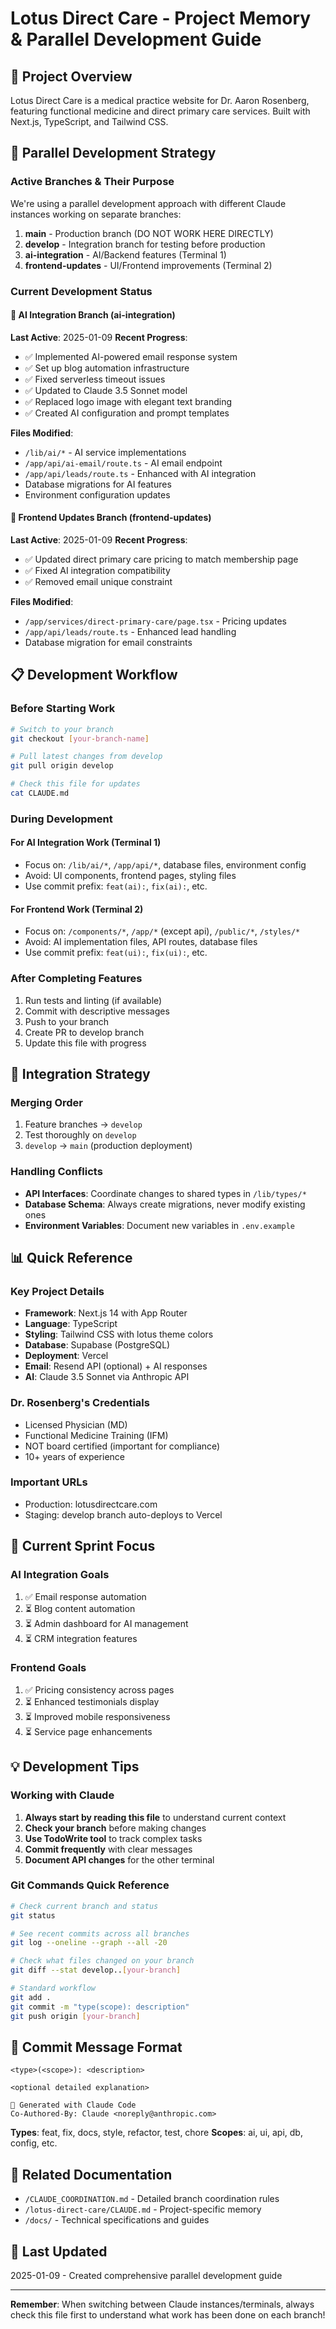 # Lotus Direct Care - Project Memory & Parallel Development Guide

## 🏥 Project Overview
Lotus Direct Care is a medical practice website for Dr. Aaron Rosenberg, featuring functional medicine and direct primary care services. Built with Next.js, TypeScript, and Tailwind CSS.

## 🚀 Parallel Development Strategy

### Active Branches & Their Purpose
We're using a parallel development approach with different Claude instances working on separate branches:

1. **main** - Production branch (DO NOT WORK HERE DIRECTLY)
2. **develop** - Integration branch for testing before production
3. **ai-integration** - AI/Backend features (Terminal 1)
4. **frontend-updates** - UI/Frontend improvements (Terminal 2)

### Current Development Status

#### 🤖 AI Integration Branch (ai-integration)
**Last Active**: 2025-01-09
**Recent Progress**:
- ✅ Implemented AI-powered email response system
- ✅ Set up blog automation infrastructure
- ✅ Fixed serverless timeout issues
- ✅ Updated to Claude 3.5 Sonnet model
- ✅ Replaced logo image with elegant text branding
- ✅ Created AI configuration and prompt templates

**Files Modified**:
- `/lib/ai/*` - AI service implementations
- `/app/api/ai-email/route.ts` - AI email endpoint
- `/app/api/leads/route.ts` - Enhanced with AI integration
- Database migrations for AI features
- Environment configuration updates

#### 🎨 Frontend Updates Branch (frontend-updates)
**Last Active**: 2025-01-09
**Recent Progress**:
- ✅ Updated direct primary care pricing to match membership page
- ✅ Fixed AI integration compatibility
- ✅ Removed email unique constraint

**Files Modified**:
- `/app/services/direct-primary-care/page.tsx` - Pricing updates
- `/app/api/leads/route.ts` - Enhanced lead handling
- Database migration for email constraints

## 📋 Development Workflow

### Before Starting Work
```bash
# Switch to your branch
git checkout [your-branch-name]

# Pull latest changes from develop
git pull origin develop

# Check this file for updates
cat CLAUDE.md
```

### During Development

#### For AI Integration Work (Terminal 1)
- Focus on: `/lib/ai/*`, `/app/api/*`, database files, environment config
- Avoid: UI components, frontend pages, styling files
- Use commit prefix: `feat(ai):`, `fix(ai):`, etc.

#### For Frontend Work (Terminal 2)
- Focus on: `/components/*`, `/app/*` (except api), `/public/*`, `/styles/*`
- Avoid: AI implementation files, API routes, database files
- Use commit prefix: `feat(ui):`, `fix(ui):`, etc.

### After Completing Features
1. Run tests and linting (if available)
2. Commit with descriptive messages
3. Push to your branch
4. Create PR to develop branch
5. Update this file with progress

## 🔄 Integration Strategy

### Merging Order
1. Feature branches → `develop`
2. Test thoroughly on `develop`
3. `develop` → `main` (production deployment)

### Handling Conflicts
- **API Interfaces**: Coordinate changes to shared types in `/lib/types/*`
- **Database Schema**: Always create migrations, never modify existing ones
- **Environment Variables**: Document new variables in `.env.example`

## 📊 Quick Reference

### Key Project Details
- **Framework**: Next.js 14 with App Router
- **Language**: TypeScript
- **Styling**: Tailwind CSS with lotus theme colors
- **Database**: Supabase (PostgreSQL)
- **Deployment**: Vercel
- **Email**: Resend API (optional) + AI responses
- **AI**: Claude 3.5 Sonnet via Anthropic API

### Dr. Rosenberg's Credentials
- Licensed Physician (MD)
- Functional Medicine Training (IFM)
- NOT board certified (important for compliance)
- 10+ years of experience

### Important URLs
- Production: lotusdirectcare.com
- Staging: develop branch auto-deploys to Vercel

## 🚦 Current Sprint Focus

### AI Integration Goals
1. ✅ Email response automation
2. ⏳ Blog content automation
3. ⏳ Admin dashboard for AI management
4. ⏳ CRM integration features

### Frontend Goals
1. ✅ Pricing consistency across pages
2. ⏳ Enhanced testimonials display
3. ⏳ Improved mobile responsiveness
4. ⏳ Service page enhancements

## 💡 Development Tips

### Working with Claude
1. **Always start by reading this file** to understand current context
2. **Check your branch** before making changes
3. **Use TodoWrite tool** to track complex tasks
4. **Commit frequently** with clear messages
5. **Document API changes** for the other terminal

### Git Commands Quick Reference
```bash
# Check current branch and status
git status

# See recent commits across all branches
git log --oneline --graph --all -20

# Check what files changed on your branch
git diff --stat develop..[your-branch]

# Standard workflow
git add .
git commit -m "type(scope): description"
git push origin [your-branch]
```

## 📝 Commit Message Format
```
<type>(<scope>): <description>

<optional detailed explanation>

🤖 Generated with Claude Code
Co-Authored-By: Claude <noreply@anthropic.com>
```

**Types**: feat, fix, docs, style, refactor, test, chore
**Scopes**: ai, ui, api, db, config, etc.

## 🔗 Related Documentation
- `/CLAUDE_COORDINATION.md` - Detailed branch coordination rules
- `/lotus-direct-care/CLAUDE.md` - Project-specific memory
- `/docs/` - Technical specifications and guides

## 📅 Last Updated
2025-01-09 - Created comprehensive parallel development guide

---

**Remember**: When switching between Claude instances/terminals, always check this file first to understand what work has been done on each branch!